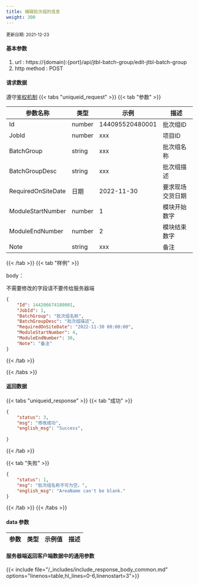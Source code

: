 ```yaml
---
title: 编辑批次组的信息
weight: 300
---
```


<small>更新日期: 2021-12-23</small>

#### 基本参数
1. url : https://{domain}:{port}/api/jtbl-batch-group/edit-jtbl-batch-group
2. http method : POST

#### 请求数据
遵守[鉴权机制](/auth/)
{{< tabs "uniqueid_request" >}}
{{< tab "参数" >}} 

|  参数名称   |  类型 |  示例 |  描述 |
|  ----  | ----  | ----  | ----  |
|  Id  | number  | 144095520480001  | 批次组ID |
|  JobId  | number  | xxx  | 项目ID |
|  BatchGroup  | string  | xxx  | 批次组名称 |
|  BatchGroupDesc  | string  | xxx  | 批次组描述 |
|  RequiredOnSiteDate  | 日期  | 2022-11-30 | 要求现场交货日期 |
|  ModuleStartNumber  | number  | 1 | 模块开始数字 | 
|  ModuleEndNumber  | number  | 2 | 模块结束数字 | 
|  Note  | string  | xxx | 备注 | 
 
{{< /tab >}}
{{< tab "样例" >}}


body： 

不需要修改的字段请不要传给服务器端

```json
{
    "Id": 144206674180001,
    "JobId": 1,
    "BatchGroup": "批次组名称",
    "BatchGroupDesc": "批次组描述",
    "RequiredOnSiteDate": "2022-11-30 00:00:00",
    "ModuleStartNumber": 4,
    "ModuleEndNumber": 30,
    "Note": "备注"
}
```
{{< /tab >}}

{{< /tabs >}}


#### 返回数据


{{< tabs "uniqueid_response" >}}
{{< tab "成功" >}} 
```json
{
    "status": 3,
    "msg": "修改成功",
    "english_msg": "Success",
  
}
```   
{{< /tab >}}

{{< tab "失败" >}}
```json
{
    "status": 1,
    "msg": "批次组名称不可为空。",
    "english_msg": "AreaName can't be blank."
}
```
{{< /tab >}}
{{< /tabs >}}
#### data 参数

|  参数   |  类型 |  示例值 |  描述 |
|  ----  | ----  | ----  |----  |
 
#### 服务器端返回客户端数据中的通用参数

{{< include file="/_includes/include_response_body_common.md"  options="linenos=table,hl_lines=0-6,linenostart=3">}}
